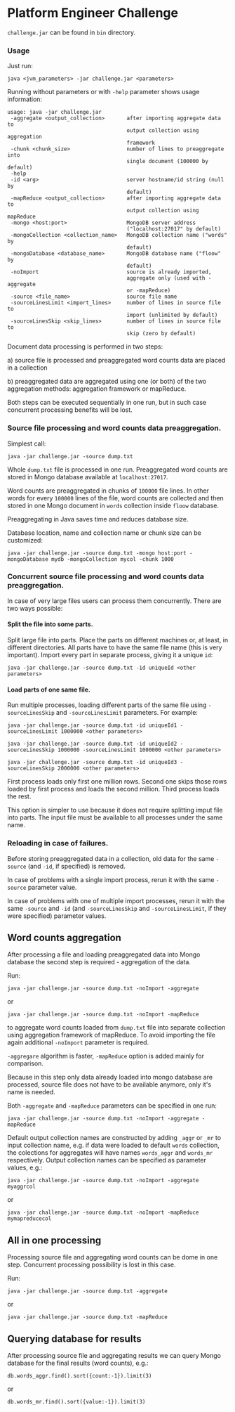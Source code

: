 # Platform Engineer Challenge

`challenge.jar` can be found in `bin` directory.

### Usage

Just run:

```
java <jvm_parameters> -jar challenge.jar <parameters>
```

Running without parameters or with `-help` parameter shows usage information:

```
usage: java -jar challenge.jar
 -aggregate <output_collection>       after importing aggregate data to
                                      output collection using aggregation
                                      framework
 -chunk <chunk_size>                  number of lines to preaggregate into
                                      single document (100000 by default)
 -help
 -id <arg>                            server hostname/id string (null by
                                      default)
 -mapReduce <output_collection>       after importing aggregate data to
                                      output collection using mapReduce
 -mongo <host:port>                   MongoDB server address
                                      ("localhost:27017" by default)
 -mongoCollection <collection_name>   MongoDB collection name ("words" by
                                      default)
 -mongoDatabase <database_name>       MongoDB database name ("floow" by
                                      default)
 -noImport                            source is already imported,
                                      aggregate only (used with -aggregate
                                      or -mapReduce)
 -source <file_name>                  source file name
 -sourceLinesLimit <import_lines>     number of lines in source file to
                                      import (unlimited by default)
 -sourceLinesSkip <skip_lines>        number of lines in source file to
                                      skip (zero by default)
```

Document data processing is performed in two steps:

a) source file is processed and preaggregated word counts data are placed in a collection

b) preaggregated data are aggregated using one (or both) of the two aggregation methods: aggregation framework or mapReduce.

Both steps can be executed sequentially in one run, but in such case concurrent processing benefits will be lost.

### Source file processing and word counts data preaggregation.

Simplest call:

```
java -jar challenge.jar -source dump.txt
```

Whole `dump.txt` file is processed in one run.
Preaggregated word counts are stored in Mongo database available at `localhost:27017`.

Word counts are preaggregated in chunks of `100000` file lines. In other words for every
`100000` lines of the file, word counts are collected and then stored in one Mongo document 
in `words` collection inside `floow` database.

Preaggregating in Java saves time and reduces database size.

Database location, name and collection name or chunk size can be customized:

```
java -jar challenge.jar -source dump.txt -mongo host:port -mongoDatabase mydb -mongoCollection mycol -chunk 1000
```

### Concurrent source file processing and word counts data preaggregation.

In case of very large files users can process them concurrently. There are two ways possible:

#### Split the file into some parts.

Split large file into parts. Place the parts on different machines or, at least, in different directories.
All parts have to have the same file name (this is very important).
Import every part in separate process, giving it a unique `id`:

```
java -jar challenge.jar -source dump.txt -id uniqueId <other parameters>
```

#### Load parts of one same file.

Run multiple processes, loading different parts of the same file using `-sourceLinesSkip` 
and `-sourceLinesLimit` parameters. For example:

```
java -jar challenge.jar -source dump.txt -id uniqueId1 -sourceLinesLimit 1000000 <other parameters>
```
```
java -jar challenge.jar -source dump.txt -id uniqueId2 -sourceLinesSkip 1000000 -sourceLinesLimit 1000000 <other parameters>
```
```
java -jar challenge.jar -source dump.txt -id uniqueId3 -sourceLinesSkip 2000000 <other parameters>
```

First process loads only first one million rows. Second one skips those rows loaded by first process
and loads the second million. Third process loads the rest.

This option is simpler to use because it does not require splitting imput file into parts.
The input file must be available to all processes under the same name.


### Reloading in case of failures.

Before storing preaggregated data in a collection, old data for the same `-source` (and `-id`, if specified) is removed.

In case of problems with a single import process, rerun it with the same `-source` parameter value.

In case of problems with one of multiple import processes, rerun it with the same `-source`
and `-id` (and `-sourceLinesSkip` and `-sourceLinesLimit`, if they were specified) parameter values.


## Word counts aggregation

After processing a file and loading preaggregated data into Mongo database the second step 
is required - aggregation of the data.

Run:

```
java -jar challenge.jar -source dump.txt -noImport -aggregate
```

or

```
java -jar challenge.jar -source dump.txt -noImport -mapReduce
```

to aggregate word counts loaded from `dump.txt` file into separate collection using aggregation
framework of mapReduce.
To avoid importing the file again additional `-noImport` parameter is required.

`-aggregare` algorithm is faster, `-mapReduce` option is added mainly for comparison.

Because in this step only data already loaded into mongo database are processed,
source file does not have to be available anymore, only it's name is needed.

Both `-aggregate` and `-mapReduce` parameters can be specified in one run:

```
java -jar challenge.jar -source dump.txt -noImport -aggregate -mapReduce
```

Default output collection names are constructed by adding `_aggr` or `_mr`
to input collection name, e.g. if data were loaded to default `words` collection, the colections 
for aggregates will have names `words_aggr` and `words_mr` respectively.
Output collection names can be specified as parameter values, e.g.:

```
java -jar challenge.jar -source dump.txt -noImport -aggregate myaggrcol
```

or

```
java -jar challenge.jar -source dump.txt -noImport -mapReduce mymapreducecol
```

## All in one processing

Processing source file and aggregating word counts can be dome in one step. Concurrent processing
possibility is lost in this case.

Run:

```
java -jar challenge.jar -source dump.txt -aggregate
```

or

```
java -jar challenge.jar -source dump.txt -mapReduce
```

## Querying database for results

After processing source file and aggregating results we can query Mongo database for the final results
(word counts), e.g.:

```
db.words_aggr.find().sort({count:-1}).limit(3)
```

or

```
db.words_mr.find().sort({value:-1}).limit(3)
```
